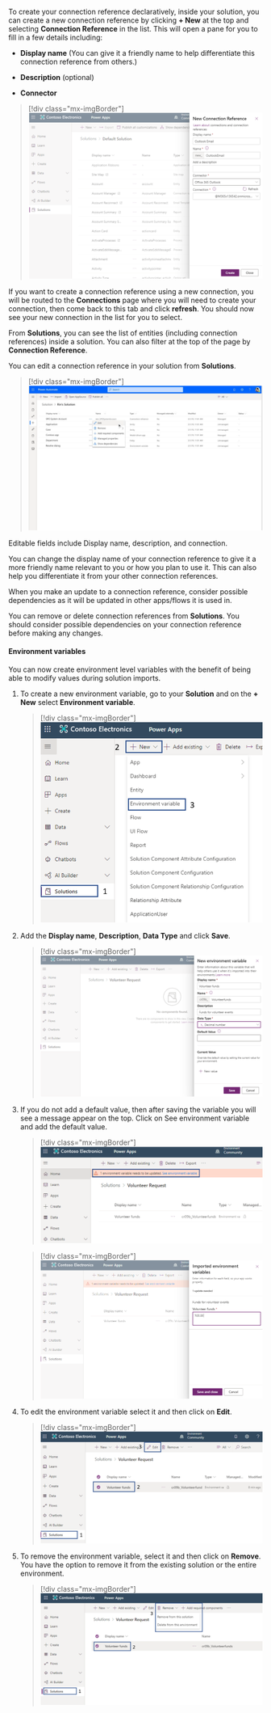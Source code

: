 To create your connection reference declaratively, inside your solution, you can create a new connection reference by clicking **+ New** at the top and selecting **Connection Reference** in the list. This will open a pane for you to fill in a few details including:

- **Display name** (You can give it a friendly name to help differentiate this connection reference from others.)

- **Description** (optional)

- **Connector**

> [!div class="mx-imgBorder"]
> [![Create a new connection reference](../media/new-connection-reference-ssm.png)](../media/new-connection-reference-ssm.png#lightbox)

If you want to create a connection reference using a new connection, you will be routed to the **Connections** page where you will need to create your connection, then come back to this tab and click **refresh**. You should now see your new connection in the list for you to select.

From **Solutions**, you can see the list of entities (including connection references) inside a solution. You can also filter at the top of the page by **Connection Reference**.

You can edit a connection reference in your solution from **Solutions**.

> [!div class="mx-imgBorder"]
> [![Edit connection reference in solution](../media/edit-connection-reference-ss.png)](../media/edit-connection-reference-ss.png#lightbox)

Editable fields include Display name, description, and connection.

You can change the display name of your connection reference to give it a more friendly name relevant to you or how you plan to use it. This can also help you differentiate it from your other connection references.

When you make an update to a connection reference, consider possible dependencies as it will be updated in other apps/flows it is used in.

You can remove or delete connection references from **Solutions**. You should consider possible dependencies on your connection reference before making any changes.

#### Environment variables

You can now create environment level variables with the benefit of being able to modify values during solution imports.

1. To create a new environment variable, go to your **Solution** and on the **+ New** select **Environment variable**.

	> [!div class="mx-imgBorder"]
	> [![Create new environment variable](../media/new-environment-variable-ssm.png)](../media/new-environment-variable-ssm.png#lightbox)

1. Add the **Display name**, **Description**, **Data Type** and click **Save**.

	> [!div class="mx-imgBorder"]
	> [![Add the Display name, Description, and Data Type](../media/add-name-description-type-ss.png)](../media/add-name-description-type-ss.png#lightbox)

1. If you do not add a default value, then after saving the variable you will see a message appear on the top. Click on See environment variable and add the default value.

	> [!div class="mx-imgBorder"]
	> [![Warning message to add environment variable](../media/add-environment-variable-message-ssm.png)](../media/add-environment-variable-message-ssm.png#lightbox)

	> [!div class="mx-imgBorder"]
	> [![Enter volunteer funds value](../media/volunteer-funds-value-ss.png)](../media/volunteer-funds-value-ss.png#lightbox)

1. To edit the environment variable select it and then click on **Edit**.

	> [!div class="mx-imgBorder"]
	> [![Edit the enviroment variable](../media/edit-environment-variable-ssm.png)](../media/edit-environment-variable-ssm.png#lightbox)

1. To remove the environment variable, select it and then click on **Remove**. You have the option to remove it from the existing solution or the entire environment.

	> [!div class="mx-imgBorder"]
	> [![remove the environment variable from existing solution or entire environment](../media/remove-environment-variable-ssm.png)](../media/remove-environment-variable-ssm.png#lightbox)
